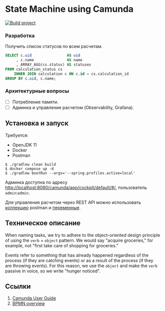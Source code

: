 # State Machine using Camunda

[![Build project](https://github.com/Romanow/camunda-state-machine/actions/workflows/build.yml/badge.svg?branch=master)](https://github.com/Romanow/camunda-state-machine/actions/workflows/build.yml)

### Разработка

Получить список статусов по всем расчетам.

```sql
SELECT c.uid                AS uid
     , c.name               AS name
     , ARRAY_AGG(cs.status) AS statuses
FROM calculation_status cs
    INNER JOIN calculation c ON c.id = cs.calculation_id
GROUP BY c.uid, c.name;
```

### Архитектурные вопросы

* [ ] Потребление памяти.
* [ ] Админка и управление расчетом (Observability, Grafana).

## Установка и запуск

Требуется:

* OpenJDK 11
* Docker
* Postman

```shell
$ ./gradlew clean build
$ docker compose up -d
$ ./gradlew bootRun --args='--spring.profiles.active=local'
```

Админка доступна по
адресу [http://localhost:8080/camunda/app/cockpit/default/#/](http://localhost:8080/camunda/app/cockpit/default/#/),
пользователь `admin`:`admin`.

Для управления расчетом через REST API можно использовать [коллекцию](postman/collection.json) postman
и [переменные](postman/environment.json).

## Техническое описание

When naming tasks, we try to adhere to the object-oriented design principle of using the `verb` + `object` pattern. We
would say "acquire groceries," for example, not "first take care of shopping for groceries."

Events refer to something that has already happened regardless of the process (if they are catching events) or as a
result of the process (if they are throwing events). For this reason, we use the `object` and make the `verb` passive in
voice, so we write "hunger noticed".

## Ссылки

1. [Camunda User Guide](https://docs.camunda.org/manual/latest/user-guide/)
2. [BPMN overview](https://camunda.com/bpmn/reference/)
